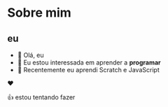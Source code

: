 #   Sobre mim
## eu
- 👋 Olá, eu 
- 👀 Eu estou interessada em aprender a **programar**
- 🌱 Recentemente eu aprendi Scratch e JavaScript

:heart:

:+1: estou tentando fazer 



<!---
g4biih/g4biih is a ✨ special ✨ repository because its `README.md` (this file) appears on your GitHub profile.
You can click the Preview link to take a look at your changes.
--->

